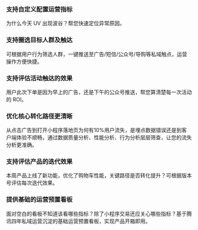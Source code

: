 ### 支持自定义配置运营指标
为什么今天 UV 出现波谷？帮您快速定位异常原因。

### 支持圈选目标人群及触达
可根据用户行为筛选人群，一键推送至广告/短信/公众号/导购等私域触点，运营操作方便快捷。

### 支持评估活动触达的效果
用户此次下单是因为早上的广告，还是下午的公众号推送，帮您算清楚每一次活动的 ROI。

### 优化核心转化路径更清晰
从点击广告到打开小程序落地页为何有10%用户流失，是埋点数据错误还是到客户端体验不顺畅，通过数据质量分析、性能分析、行为分析层层筛查，让您的流失分析更准确。

### 支持评估产品的迭代效果
本周产品上线了新功能，优化了购物车性能，关键路径是否转化提升？可根据版本号评估每次迭代效果。

### 提供基础的运营预置看板
面对空白的看板不知道该看哪些指标？除了小程序交易还应关心哪些指标？基于腾讯四年私域运营沉淀的基础运营预置看板，实现产品开箱即用。
